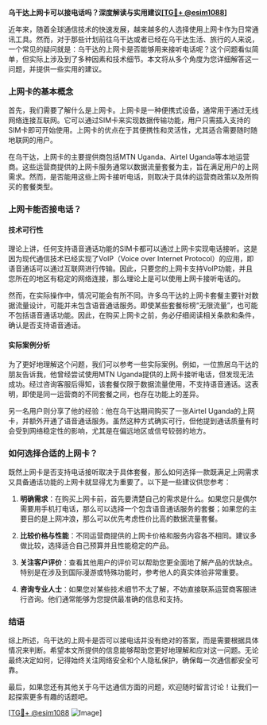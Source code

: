**乌干达上网卡可以接电话吗？深度解读与实用建议[[TG💪+ @esim1088](https://t.me/s/esim1088)]**

近年来，随着全球通信技术的快速发展，越来越多的人选择使用上网卡作为日常通讯工具。然而，对于那些计划前往乌干达或者已经在乌干达生活、旅行的人来说，一个常见的疑问就是：乌干达的上网卡是否能够用来接听电话呢？这个问题看似简单，但实际上涉及到了多种因素和技术细节。本文将从多个角度为您详细解答这一问题，并提供一些实用的建议。

### 上网卡的基本概念

首先，我们需要了解什么是上网卡。上网卡是一种便携式设备，通常用于通过无线网络连接互联网。它可以通过SIM卡来实现数据传输功能，用户只需插入支持的SIM卡即可开始使用。上网卡的优点在于其便携性和灵活性，尤其适合需要随时随地联网的用户。

在乌干达，上网卡的主要提供商包括MTN Uganda、Airtel Uganda等本地运营商。这些运营商提供的上网卡服务通常以数据流量套餐为主，旨在满足用户的上网需求。然而，是否能用这些上网卡接听电话，则取决于具体的运营商政策以及所购买的套餐类型。

### 上网卡能否接电话？

#### 技术可行性

理论上讲，任何支持语音通话功能的SIM卡都可以通过上网卡实现电话接听。这是因为现代通信技术已经实现了VoIP（Voice over Internet Protocol）的应用，即语音通话可以通过互联网进行传输。因此，只要您的上网卡支持VoIP功能，并且您所在的地区有稳定的网络连接，那么理论上是可以使用上网卡接听电话的。

然而，在实际操作中，情况可能会有所不同。许多乌干达的上网卡套餐主要针对数据流量设计，可能并未包含语音通话服务。即使某些套餐标榜“无限流量”，也可能不包括语音通话功能。因此，在购买上网卡之前，务必仔细阅读相关条款和条件，确认是否支持语音通话。

#### 实际案例分析

为了更好地理解这个问题，我们可以参考一些实际案例。例如，一位旅居乌干达的朋友告诉我，他曾经尝试使用MTN Uganda提供的上网卡接听电话，但发现无法成功。经过咨询客服后得知，该套餐仅限于数据流量使用，不支持语音通话。这表明，即使是同一运营商的不同套餐之间，也存在功能上的差异。

另一名用户则分享了他的经验：他在乌干达期间购买了一张Airtel Uganda的上网卡，并额外开通了语音通话服务。虽然这种方式确实可行，但他提到通话质量有时会受到网络稳定性的影响，尤其是在偏远地区或信号较弱的地方。

### 如何选择合适的上网卡？

既然上网卡是否支持电话接听取决于具体套餐，那么如何选择一款既满足上网需求又具备通话功能的上网卡就显得尤为重要了。以下是一些建议供您参考：

1. **明确需求**：在购买上网卡前，首先要清楚自己的需求是什么。如果您只是偶尔需要用手机打电话，那么可以选择一个包含语音通话服务的套餐；如果您的主要目的是上网冲浪，那么可以优先考虑性价比高的数据流量套餐。

2. **比较价格与性能**：不同运营商提供的上网卡价格和服务内容各不相同。建议多做比较，选择适合自己预算并且性能稳定的产品。

3. **关注客户评价**：查看其他用户的评价可以帮助您更全面地了解产品的优缺点。特别是在涉及到国际漫游或特殊功能时，参考他人的真实体验非常重要。

4. **咨询专业人士**：如果您对某些技术细节不太了解，不妨直接联系运营商客服进行咨询。他们通常能够为您提供最准确的信息和支持。

### 结语

综上所述，乌干达的上网卡是否可以接电话并没有绝对的答案，而是需要根据具体情况来判断。希望本文所提供的信息能够帮助您更好地理解和应对这一问题。无论最终决定如何，记得始终关注网络安全和个人隐私保护，确保每一次通信都安全可靠。

最后，如果您还有其他关于乌干达通信方面的问题，欢迎随时留言讨论！让我们一起探索更多有趣的话题吧。

[[TG💪+ @esim1088](https://t.me/s/esim1088) ![Image](https://i.postimg.cc/4NQfJmqS/Snipaste-2025-05-13-00-14-12.png)]